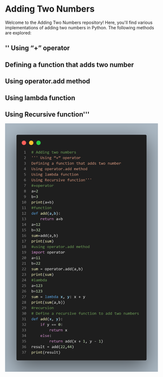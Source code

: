 # Adding Two Numbers

Welcome to the Adding Two Numbers repository! Here, you'll find various implementations of adding two numbers in Python. The following methods are explored:


## '' Using “+” operator
## Defining a function that adds two number
## Using operator.add method
## Using lambda function
## Using Recursive function'''

![](./code.png)